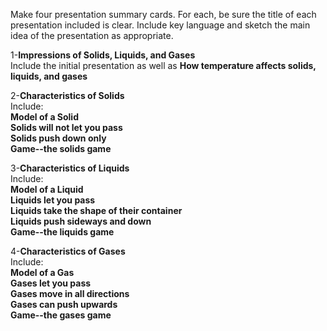 Make four presentation summary cards. For each, be sure the title of each presentation included is clear. Include key language and sketch the main idea of the presentation as appropriate.  
  
1-**Impressions of Solids, Liquids, and Gases**  
Include the initial presentation as well as **How temperature affects solids, liquids, and gases**  
  
2-**Characteristics of Solids**  
Include:  
**Model of a Solid**  
**Solids will not let you pass**  
**Solids push down only**  
**Game--the solids game**  
  
3-**Characteristics of Liquids**  
Include:  
**Model of a Liquid**  
**Liquids let you pass**  
**Liquids take the shape of their container**  
**Liquids push sideways and down**  
**Game--the liquids game**  
  
4-**Characteristics of Gases**  
Include:  
**Model of a Gas**  
**Gases let you pass**  
**Gases move in all directions**  
**Gases can push upwards**  
**Game--the gases game**